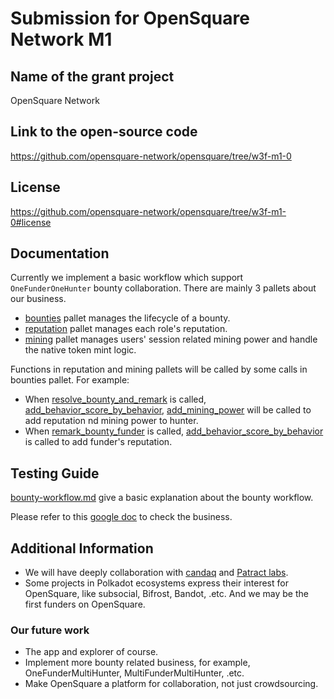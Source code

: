 # Submission for OpenSquare Network M1

## Name of the grant project

OpenSquare Network

## Link to the open-source code

https://github.com/opensquare-network/opensquare/tree/w3f-m1-0

## License

https://github.com/opensquare-network/opensquare/tree/w3f-m1-0#license

## Documentation

Currently we implement a basic workflow which support `OneFunderOneHunter` bounty collaboration. 
There are mainly 3 pallets about our business.

- [bounties](https://github.com/opensquare-network/opensquare/tree/w3f-m1-0/ospallet/bounties) pallet manages the lifecycle of a bounty.
- [reputation](https://github.com/opensquare-network/opensquare/tree/w3f-m1-0/ospallet/reputation) pallet manages each role's reputation.
- [mining](https://github.com/opensquare-network/opensquare/tree/w3f-m1-0/ospallet/mining) pallet manages users' session related mining power and handle the native token mint logic.

Functions in reputation and mining pallets will be called by some calls in bounties pallet. For example: 
- When [resolve_bounty_and_remark](https://github.com/opensquare-network/opensquare/blob/w3f-m1-0/ospallet/bounties/src/lib.rs#L201) is called, [add_behavior_score_by_behavior](https://github.com/opensquare-network/opensquare/blob/w3f-m1-0/ospallet/reputation/src/lib.rs#L49), 
[add_mining_power](https://github.com/opensquare-network/opensquare/blob/w3f-m1-0/ospallet/mining/src/lib.rs#L113) will be called to add reputation nd mining power to hunter.
- When [remark_bounty_funder](https://github.com/opensquare-network/opensquare/blob/w3f-m1-0/ospallet/bounties/src/lib.rs#L248) is called, [add_behavior_score_by_behavior](https://github.com/opensquare-network/opensquare/blob/w3f-m1-0/ospallet/reputation/src/lib.rs#L49) is called to add funder's reputation.

## Testing Guide

[bounty-workflow.md](./bounty-workflow.md) give a basic explanation about the bounty workflow.

Please refer to this [google doc](https://docs.google.com/document/d/1YfvERA_EilOEFTOd-tEivvWwn7DCk_Oj9cMror776mA/edit?usp=sharing) to check the business. 

## Additional Information

- We will have deeply collaboration with [candaq](http://candaq.com/) and [Patract labs](https://twitter.com/patractlabs).
- Some projects in Polkadot ecosystems express their interest for OpenSquare, like subsocial, Bifrost, Bandot, .etc.
And we may be the first funders on OpenSquare.

### Our future work

- The app and explorer of course.
- Implement more bounty related business, for example, OneFunderMultiHunter, MultiFunderMultiHunter, .etc.
- Make OpenSquare a platform for collaboration, not just crowdsourcing.

